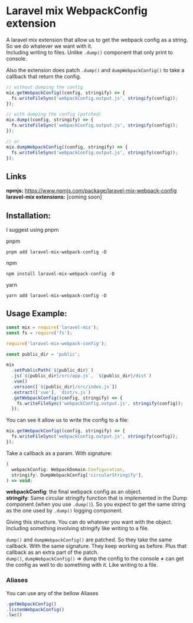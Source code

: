 # Laravel mix WebpackConfig extension

A laravel mix extension that allow us to get the webpack config as a string. So we do whatever we want with it.<br>
Including writing to files. Unlike `.dump()` component that only print to console.

Also the extension does patch `.dump()` and `dumpWebpackConfig()` to take a callback that return the config.

```js
// without dumping the config
mix.getWebpackConfig((config, stringify) => {
  fs.writeFileSync('webpackConfig.output.js', stringify(config));
});

// with dumping the config (patched)
mix.dump((config, stringify) => {
  fs.writeFileSync('webpackConfig.output.js', stringify(config));
});

// or
mix.dumpWebpackConfig((config, stringify) => {
  fs.writeFileSync('webpackConfig.output.js', stringify(config));
});
```

## Links

**npmjs:** https://www.npmjs.com/package/laravel-mix-webpack-config<br>
**laravel-mix extensions:** [coming soon]

## Installation:

I suggest using pnpm

pnpm

```
pnpm add laravel-mix-webpack-config -D
```

npm

```
npm install laravel-mix-webpack-config -D
```

yarn

```
yarn add laravel-mix-webpack-config -D
```

## Usage Example:

```js
const mix = require('laravel-mix');
const fs = require('fs');

require('laravel-mix-webpack-config');

const public_dir = 'public';

mix
  .setPublicPath(`${public_dir}`)
  .js(`${public_dir}/src/app.js`, `${public_dir}/dist`)
  .vue()
  .version([`${public_dir}/src/index.js`])
  .extract(['vue'], `dist/v.js`)
  .getWebpackConfig((config, stringify) => {
    fs.writeFileSync('webpackConfig.output.js', stringify(config));
  });
```

You can see it allow us to write the config to a file:

```js
mix.getWebpackConfig((config, stringify) => {
  fs.writeFileSync('webpackConfig.output.js', stringify(config));
});
```

Take a callback as a param. With signature:

```ts
(
  webpackConfig: WebpackDomain.Configuration,
  stringify: DumpWebpackConfig['circularStringify'],
) => void;
```

**webpackConfig**: the final webpack config as an object.<br>
**stringify**: Same circular stringify function that is implemented in the Dump component (when you use `.dump()`). So you expect to get the same string as the one used by `.dump()` logging component.

Giving this structure. You can do whatever you want with the object. Including something involving stringify like writing to a file.

`dump()` and `dumpWebpackConfig()` are patched. So they take the same callback. With the same signature. They keep working as before. Plus that callback as an extra part of the patch.<br>
`dump()`, `dumpWebpackConfig()` => dump the config to the console **+** can get the config as well to do something with it. Like writing to a file.

### Aliases

You can use any of the bellow Aliases

```ts
.getWebpackConfig()
.listenWebpackConfig()
.lwc()
```
